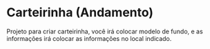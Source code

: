 # Carteirinha (Andamento)

Projeto para criar carteirinha, você irá colocar modelo de fundo, e as informações irá colocar as informações no local indicado.

